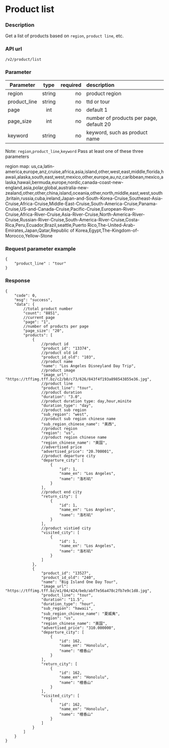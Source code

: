 # Product list

### Description

Get a list of products based on `region`, `product line`, etc.


### API url

    /v2/product/list

### Parameter

| Parameter           | type          | required | description            |
| -------------- |:-------------:| ----:| :-----------------|
| region     | string  |  no   | product region  |
| product_line     | string  |  no   | ttd or tour  |
| page   | int  |  no   | default 1  |
| page_size   | int  |  no   | number of products per page, default 20  |
| keyword   | string  |  no   | keyword, such as product name  |

Note: `region`,`product_line`,`keyword` Pass at least one of these three parameters

region map:
us,ca,latin-america,europe,anz,cruise,africa,asia,island,other,west,east,middle,florida,hawaii,alaska,south,east,west,mexico,other,europe,au,nz,caribbean,mexico,alaska,hawaii,bermuda,europe,nordic,canada-coast-new-england,asia,polar,global,australia-new-zealand,other,other,china,island,oceania,other,north,middle,east,west,south,britain,russia,cuba,ireland,Japan-and-South-Korea-Cruise,Southeast-Asia-Cruise,Africa-Cruise,Middle-East-Cruise,South-America-Cruise,Panama-Cruise,US-and-Canada-Cruise,Pacific-Cruise,European-River-Cruise,Africa-River-Cruise,Asia-River-Cruise,North-America-River-Cruise,Russian-River-Cruise,South-America-River-Cruise,Costa-Rica,Peru,Ecuador,Brazil,seattle,Puerto Rico,The-United-Arab-Emirates,Japan,Qatar,Republic of Korea,Egypt,The-Kingdom-of-Morocco,Yellow-Stone

### Request parameter example

    {
    	"product_line" : "tour"
    }


### Response

	{
        "code": 0,
        "msg": "success",
        "data": {
            //total product number
            "count": "8851",
            //current page
            "page": "1",
            //number of products per page
            "page_size": "20",
            "products": [
                {
                    //product id
                    "product_id": "13374",
                    //product old id
                    "product_id_old": "103",
                    //product name
                    "name": "Los Angeles Disneyland Day Trip",
                    //product image
                    "image_url": "https://tffimg.tff.bz/c2/b0/c73/626/843f4f193a898543855e36.jpg",
                    //product line
                    "product_line": "tour",
                    //product duration
                    "duration": "3.0",
                    //product duration type: day,hour,minite
                    "duration_type": "day",
                    //product sub region
                    "sub_region": "west",
                    //product sub region chinese name
                    "sub_region_chinese_name": "美西",
                    //product region
                    "region": "us",
                    //product region chinese name
                    "region_chinese_name": "美国",
                    //advertised price
                    "advertised_price": "20.700001",
                    //product departure city
                    "departure_city": [
                        {
                            "id": 1,
                            "name_en": "Los Angeles",
                            "name": "洛杉矶"
                        }
                    ],
                    //product end city
                    "return_city": [
                        {
                            "id": 1,
                            "name_en": "Los Angeles",
                            "name": "洛杉矶"
                        }
                    ],
                    //product vistied city
                    "visited_city": [
                        {
                            "id": 1,
                            "name_en": "Los Angeles",
                            "name": "洛杉矶"
                        }
                    ]
                },
                {
                    "product_id": "13527",
                    "product_id_old": "240",
                    "name": "Big Island One Day Tour",
                    "image_url": "https://tffimg.tff.bz/e1/04/424/beb/abf7e56a478c2fb7e9c1d8.jpg",
                    "product_line": "tour",
                    "duration": "11.5",
                    "duration_type": "hour",
                    "sub_region": "hawaii",
                    "sub_region_chinese_name": "夏威夷",
                    "region": "us",
                    "region_chinese_name": "美国",
                    "advertised_price": "310.000000",
                    "departure_city": [
                        {
                            "id": 162,
                            "name_en": "Honolulu",
                            "name": "檀香山"
                        }
                    ],
                    "return_city": [
                        {
                            "id": 162,
                            "name_en": "Honolulu",
                            "name": "檀香山"
                        }
                    ],
                    "visited_city": [
                        {
                            "id": 162,
                            "name_en": "Honolulu",
                            "name": "檀香山"
                        }
                    ]
                }
            ]
        }
    }


